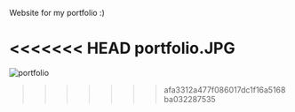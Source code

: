 Website for my portfolio :)

<<<<<<< HEAD
portfolio.JPG
=======
![portfolio](https://user-images.githubusercontent.com/110153700/216424764-f45a315c-edea-4eb1-b5be-72d5e5355cd2.JPG)
>>>>>>> afa3312a477f086017dc1f16a5168ba032287535
